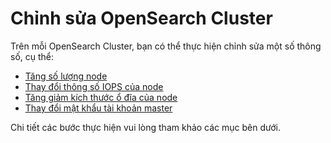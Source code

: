 # Chỉnh sửa OpenSearch Cluster

Trên mỗi OpenSearch Cluster, bạn có thể thực hiện chỉnh sửa một số thông số, cụ thể:

* [Tăng số lượng node](tang-so-luong-node.md)
* [Thay đổi thông số IOPS của node](thay-doi-thong-so-iops-cua-node.md)
* [Tăng giảm kích thước ổ đĩa của node](tang-giam-kich-thuoc-o-dia-cua-node.md)
* [Thay đổi mật khẩu tài khoản master](thay-doi-mat-khau-tai-khoan-master.md)

Chi tiết các bước thực hiện vui lòng tham khảo các mục bên dưới.
